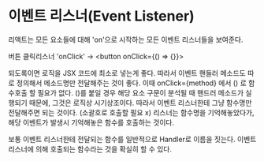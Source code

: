 # 이벤트 리스너(Event Listener)

리액트는 모든 요소들에 대해 'on'으로 시작하는 모든 이벤트 리스너들을 보여준다.



버튼 클릭리스너 'onClick' -> <button onClick={() => {}}></button>



되도록이면 로직을 JSX 코드에 최소로 넣는게 좋다. 따라서 이벤트 핸들러 메소드도 따로 정의해서 메소드명만 전달해주는 것이 좋다. 이때 onClick={method} 에서 () 로 함수호출 할 필요가 없다. ()를 붙일 경우 해당 요소 구문이 분석될 때 핸드러 메소드가 실행되기 때문에, 그것은 로직상 시기상조이다. 따라서 이벤트 리스너한테 그냥 함수명만 전달해주면 되는 것이다. (소괄호로 호출할 필요 x) 리스너는 함수명을 기억해놓았다가, 해당 이벤트가 발생시 기억해놓은 함수를 호출하는 것이다.

보통 이벤트 리스너한테 전달되는 함수를 일반적으로 Handler로 이름을 짓는다. 이벤트 리스너에 의해 호출되는 함수라는 것을 확실히 할 수 있다.